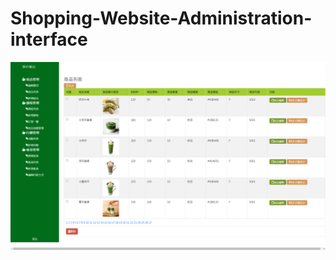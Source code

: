 # Shopping-Website-Administration-interface
<img width="964" alt="Shopping-Website-Administration-interface photo" src="https://github.com/ccwang116/Shopping-Website-Administration-interface/blob/master/SWA_screenshot.png">
